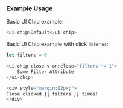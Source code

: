 ### Example Usage

Basic UI Chip example:

```js
<ui-chip>Default</ui-chip>
```

Basic UI Chip example with click listener:

```js
let filters = 0

<ui-chip close v-on:close="filters += 1">
    Some Filter Attribute
</ui-chip>

<div style="margin:12px;">
Close clicked {{ filters }} times!
</div>

```

